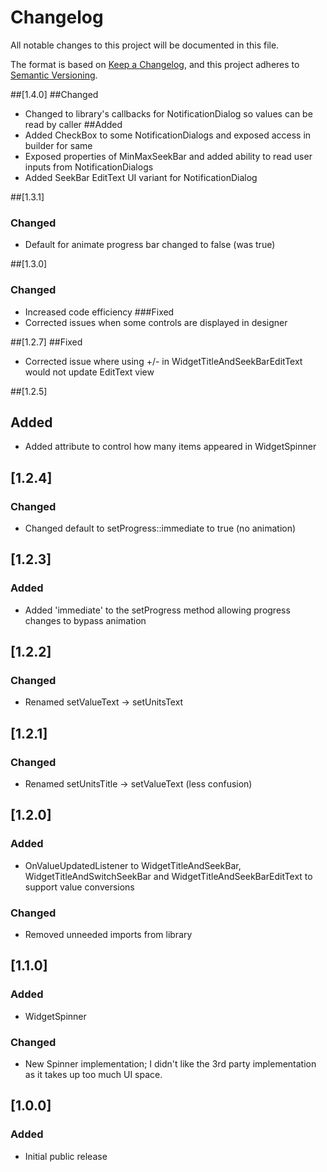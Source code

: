 # Changelog
All notable changes to this project will be documented in this file.

The format is based on [Keep a Changelog](https://keepachangelog.com/en/1.0.0/),
and this project adheres to [Semantic Versioning](https://semver.org/spec/v2.0.0.html).

##[1.4.0]
##Changed
- Changed to library's callbacks for NotificationDialog so values can be read by caller
##Added
- Added CheckBox to some NotificationDialogs and exposed access in builder for same
- Exposed properties of MinMaxSeekBar and added ability to read user inputs from NotificationDialogs
- Added SeekBar EditText UI variant for NotificationDialog

##[1.3.1]
### Changed
- Default for animate progress bar changed to false (was true)

##[1.3.0]
### Changed
- Increased code efficiency
###Fixed
- Corrected issues when some controls are displayed in designer

##[1.2.7]
##Fixed
- Corrected issue where using +/- in WidgetTitleAndSeekBarEditText would not update EditText view

##[1.2.5]
## Added
- Added attribute to control how many items appeared in WidgetSpinner

## [1.2.4]
### Changed
- Changed default to setProgress::immediate to true (no animation)

## [1.2.3]
### Added
- Added 'immediate' to the setProgress method allowing progress changes to bypass animation

## [1.2.2]
### Changed
- Renamed setValueText -> setUnitsText

## [1.2.1]
### Changed
- Renamed setUnitsTitle -> setValueText (less confusion)

## [1.2.0]
### Added
- OnValueUpdatedListener to WidgetTitleAndSeekBar, WidgetTitleAndSwitchSeekBar and WidgetTitleAndSeekBarEditText to support value conversions
### Changed
- Removed unneeded imports from library

## [1.1.0]
### Added
- WidgetSpinner
### Changed
- New Spinner implementation; I didn't like the 3rd party implementation as it takes up too much UI space.

## [1.0.0]
### Added
- Initial public release
